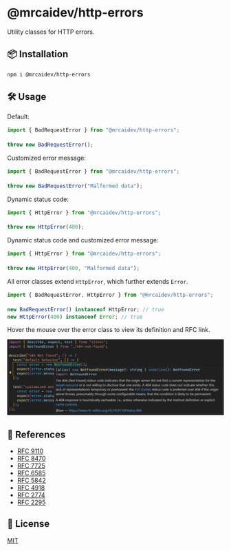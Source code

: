 # @mrcaidev/http-errors

Utility classes for HTTP errors.

## 📦 Installation

```sh
npm i @mrcaidev/http-errors
```

## 🛠️ Usage

Default:

```ts
import { BadRequestError } from "@mrcaidev/http-errors";

throw new BadRequestError();
```

Customized error message:

```ts
import { BadRequestError } from "@mrcaidev/http-errors";

throw new BadRequestError("Malformed data");
```

Dynamic status code:

```ts
import { HttpError } from "@mrcaidev/http-errors";

throw new HttpError(400);
```

Dynamic status code and customized error message:

```ts
import { HttpError } from "@mrcaidev/http-errors";

throw new HttpError(400, "Malformed data");
```

All error classes extend `HttpError`, which further extends `Error`.

```ts
import { BadRequestError, HttpError } from "@mrcaidev/http-errors";

new BadRequestError() instanceof HttpError; // true
new HttpError(400) instanceof Error; // true
```

Hover the mouse over the error class to view its definition and RFC link.

![Hover tooltip](assets/hover.png)

## 🔎 References

- [RFC 9110](https://www.rfc-editor.org/rfc/rfc9110)
- [RFC 8470](https://www.rfc-editor.org/rfc/rfc8470)
- [RFC 7725](https://www.rfc-editor.org/rfc/rfc7725)
- [RFC 6585](https://www.rfc-editor.org/rfc/rfc6585)
- [RFC 5842](https://www.rfc-editor.org/rfc/rfc5842)
- [RFC 4918](https://www.rfc-editor.org/rfc/rfc4918)
- [RFC 2774](https://www.rfc-editor.org/rfc/rfc2774)
- [RFC 2295](https://www.rfc-editor.org/rfc/rfc2295)

## 📜 License

[MIT](LICENSE)
